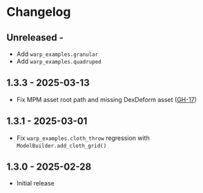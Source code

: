 # Changelog

## Unreleased -
- Add `warp_examples.granular`
- Add `warp_examples.quadruped`

## 1.3.3 - 2025-03-13
- Fix MPM asset root path and missing DexDeform asset ([GH-17](https://github.com/rewarped/rewarped/issues/17))

## 1.3.1 - 2025-03-01
- Fix `warp_examples.cloth_throw` regression with `ModelBuilder.add_cloth_grid()`

## 1.3.0 - 2025-02-28
- Initial release
